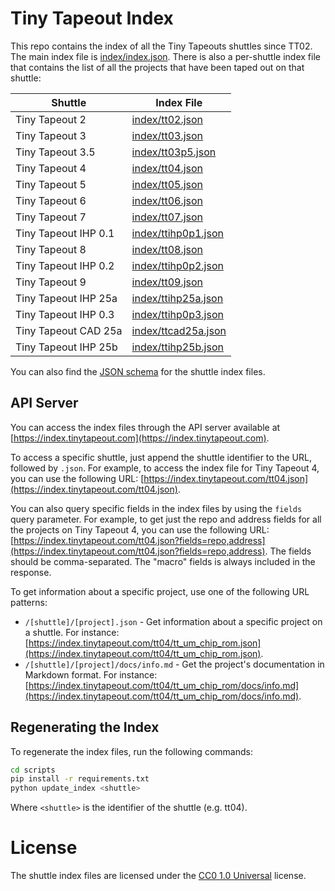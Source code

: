 # Tiny Tapeout Index

This repo contains the index of all the Tiny Tapeouts shuttles since TT02. The main index file is [index/index.json](index/index.json). There is also a per-shuttle index file that contains the list of all the projects that have been taped out on that shuttle:

| Shuttle              | Index File                                 |
| -------------------- | ------------------------------------------ |
| Tiny Tapeout 2       | [index/tt02.json](index/tt02.json)         |
| Tiny Tapeout 3       | [index/tt03.json](index/tt03.json)         |
| Tiny Tapeout 3.5     | [index/tt03p5.json](index/tt03p5.json)     |
| Tiny Tapeout 4       | [index/tt04.json](index/tt04.json)         |
| Tiny Tapeout 5       | [index/tt05.json](index/tt05.json)         |
| Tiny Tapeout 6       | [index/tt06.json](index/tt06.json)         |
| Tiny Tapeout 7       | [index/tt07.json](index/tt07.json)         |
| Tiny Tapeout IHP 0.1 | [index/ttihp0p1.json](index/ttihp0p1.json) |
| Tiny Tapeout 8       | [index/tt08.json](index/tt08.json)         |
| Tiny Tapeout IHP 0.2 | [index/ttihp0p2.json](index/ttihp0p2.json) |
| Tiny Tapeout 9       | [index/tt09.json](index/tt09.json)         |
| Tiny Tapeout IHP 25a | [index/ttihp25a.json](index/ttihp25a.json) |
| Tiny Tapeout IHP 0.3 | [index/ttihp0p3.json](index/ttihp0p3.json) |
| Tiny Tapeout CAD 25a | [index/ttcad25a.json](index/ttcad25a.json) |
| Tiny Tapeout IHP 25b | [index/ttihp25b.json](index/ttihp25b.json) |

You can also find the [JSON schema](schemas/shuttle.schema.json) for the shuttle index files.

## API Server

You can access the index files through the API server available at [https://index.tinytapeout.com](https://index.tinytapeout.com).

To access a specific shuttle, just append the shuttle identifier to the URL, followed by `.json`. For example, to access the index file for Tiny Tapeout 4, you can use the following URL: [https://index.tinytapeout.com/tt04.json](https://index.tinytapeout.com/tt04.json).

You can also query specific fields in the index files by using the `fields` query parameter. For example, to get just the repo and address fields for all the projects on Tiny Tapeout 4, you can use the following URL: [https://index.tinytapeout.com/tt04.json?fields=repo,address](https://index.tinytapeout.com/tt04.json?fields=repo,address). The fields should be comma-separated. The "macro" fields is always included in the response.

To get information about a specific project, use one of the following URL patterns:

- `/[shuttle]/[project].json` - Get information about a specific project on a shuttle. For instance: [https://index.tinytapeout.com/tt04/tt_um_chip_rom.json](https://index.tinytapeout.com/tt04/tt_um_chip_rom.json).
- `/[shuttle]/[project]/docs/info.md` - Get the project's documentation in Markdown format. For instance: [https://index.tinytapeout.com/tt04/tt_um_chip_rom/docs/info.md](https://index.tinytapeout.com/tt04/tt_um_chip_rom/docs/info.md).

## Regenerating the Index

To regenerate the index files, run the following commands:

```bash
cd scripts
pip install -r requirements.txt
python update_index <shuttle>
```

Where `<shuttle>` is the identifier of the shuttle (e.g. tt04).

# License

The shuttle index files are licensed under the [CC0 1.0 Universal](https://creativecommons.org/publicdomain/zero/1.0/) license.
